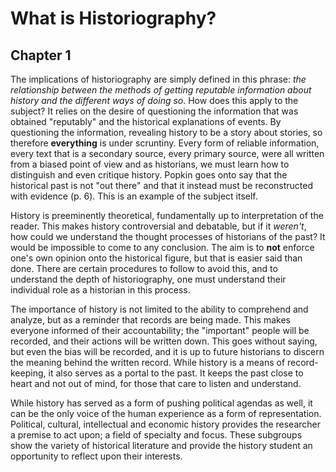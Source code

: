 # **What is Historiography?**
## Chapter 1
The implications of historiography are simply defined in this phrase: *the relationship between the methods of getting reputable information about history and the different ways of doing so*. How does this apply to the subject? It relies on the desire of questioning the information that was obtained "reputably" and the historical explanations of events. By questioning the information, revealing history to be a story about stories, so therefore **everything** is under scruntiny. Every form of reliable information, every text that is a secondary source, every primary source, were all written from a biased point of view and as historians, we must learn how to distinguish and even critique history. Popkin goes onto say that the historical past is not "out there" and that it instead must be reconstructed with evidence (p. 6). This is an example of the subject itself. 

History is preeminently theoretical, fundamentally up to interpretation of the reader. This makes history controversial and debatable, but if it *weren't*, how could we understand the thought processes of historians of the past? It would be impossible to come to any conclusion. The aim is to **not** enforce one's own opinion onto the historical figure, but that is easier said than done. There are certain procedures to follow to avoid this, and to understand the depth of historiography, one must understand their individual role as a historian in this process. 

The importance of history is not limited to the ability to comprehend and analyze, but as a reminder that records are being made. This makes everyone informed of their accountability; the "important" people will be recorded, and their actions will be written down. This goes without saying, but even the bias will be recorded, and it is up to future historians to discern the meaning behind the written record. While history is a means of record-keeping, it also serves as a portal to the past. It keeps the past close to heart and not out of mind, for those that care to listen and understand.

While history has served as a form of pushing political agendas as well, it can be the only voice of the human experience as a form of representation. Political, cultural, intellectual and economic history provides the researcher a premise to act upon; a field of specialty and focus. These subgroups show the variety of historical literature and provide the history student an opportunity to reflect upon their interests. 

